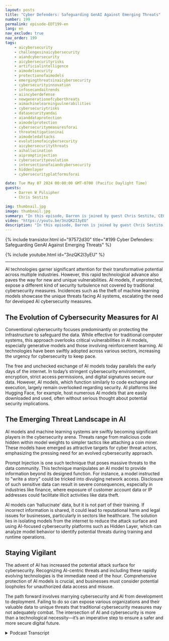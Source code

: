 ```yaml
---
layout: posts
title: "Cyber Defenders: Safeguarding GenAI Against Emerging Threats"
number: 199
permalink: episode-EDT199-en
lang: en
nav_exclude: true
nav_order: 199
tags:
    - aicybersecurity
    - challengesinaicybersecurity
    - aiandcybersecurity
    - aicybersecurityrisks
    - artificialintelligence
    - aimodelsecurity
    - protectionofaimodels
    - emergingthreatsinaicybersecurity
    - cybersecurityinnovation
    - infosecandaitrends
    - aiincyberdefense
    - newgenerationofcyberthreats
    - aimachinelearningvulnerabilities
    - cybersecuriytrisks
    - datasecurityandai
    - aianddataprotection
    - aimodelprotection
    - cybersecuritymeasuresforai
    - threatmitigationinai
    - aimodeledattacks
    - evolutionofaicybersecurity
    - aicybersecuritythreats
    - aihallucination
    - aipromptinjection
    - cybersecurityevolution
    - intersectionofaiandcybersecurity
    - hiddenlayer
    - cybersecurityplatformsforai

date: Tue May 07 2024 00:00:00 GMT-0700 (Pacific Daylight Time)
guests:
    - Darren W Pulsipher
    - Chris Sestito

img: thumbnail.jpg
image: thumbnail.jpg
summary: "In this episode, Darren is joined by guest Chris Sestito, CEO of HiddenLayer, as we uncover the vulnerabilities threatening our digital future and explore innovative solutions to protect AI systems from exploitation and misuse."
video: "https://youtu.be/3nzQK2I3yEU"
description: "In this episode, Darren is joined by guest Chris Sestito, CEO of HiddenLayer, as we uncover the vulnerabilities threatening our digital future and explore innovative solutions to protect AI systems from exploitation and misuse."
---
```


<div>
{% include transistor.html id="97572d30" title="#199 Cyber Defenders: Safeguarding GenAI Against Emerging Threats" %}

{% include youtube.html id="3nzQK2I3yEU" %}
</div>

---

AI technologies garner significant attention for their transformative potential across multiple industries. However, this rapid technological advance also paves the way for new and unique vulnerabilities. AI models, if unprotected, expose a different kind of security turbulence not covered by traditional cybersecurity measures. Incidences such as the theft of machine learning models showcase the unique threats facing AI systems, escalating the need for developed AI cybersecurity measures.

## The Evolution of Cybersecurity Measures for AI

Conventional cybersecurity focuses predominantly on protecting the infrastructure to safeguard the data. While effective for traditional computer systems, this approach overlooks critical vulnerabilities in AI models, especially generative models and those involving reinforcement learning. AI technologies have been swiftly adopted across various sectors, increasing the urgency for cybersecurity to keep pace.

The free and unchecked exchange of AI models today parallels the early days of the internet. In today’s stringent cybersecurity environment, encryption, strict access permissions, and digital signatures secure our data. However, AI models, which function similarly to code exchange and execution, largely remain overlooked regarding security. AI platforms like Hugging Face, for example, host numerous AI models that are easily downloaded and used, often without serious thought about potential security implications.

## The Emerging Threat Landscape in AI

AI models and machine learning systems are swiftly becoming significant players in the cybersecurity arena. Threats range from malicious code hidden within model weights to simpler tactics like attaching a coin miner. These models have emerged as attractive targets for cyber threat actors, emphasizing the pressing need for an evolved cybersecurity approach.

Prompt Injection is one such technique that poses massive threats to the data community. This technique manipulates an AI model to provide information beyond its designed function. For instance, a model instructed to "write a story" could be tricked into divulging network access. Disclosure of such sensitive data can result in severe consequences, especially in industries like finance, where exposure of customer account data or IP addresses could facilitate illicit activities like data theft.

AI models can ‘hallucinate’ data, but it is not part of their training. If incorrect information is shared, it could lead to reputational harm and legal issues for businesses, particularly in sectors like healthcare. The solution lies in isolating models from the internet to reduce the attack surface and using AI-focused cybersecurity platforms such as Hidden Layer, which can analyze model behavior to identify potential threats during training and runtime operations.

## Staying Vigilant

The advent of AI has increased the potential attack surface for cybersecurity. Recognizing AI-centric threats and including these rapidly evolving technologies is the immediate need of the hour. Comprehensive protection of AI models is crucial, and businesses must consider potential loopholes for unauthorized data access and misuse.

The path forward involves marrying cybersecurity and AI from development to deployment. Failing to do so can expose various organizations and their valuable data to unique threats that traditional cybersecurity measures may not adequately combat. The intersection of AI and cybersecurity is more than a technological necessity—it’s an imperative step to ensure a safer and more secure digital future.



<details>
<summary> Podcast Transcript </summary>

<p></p>

</details>
